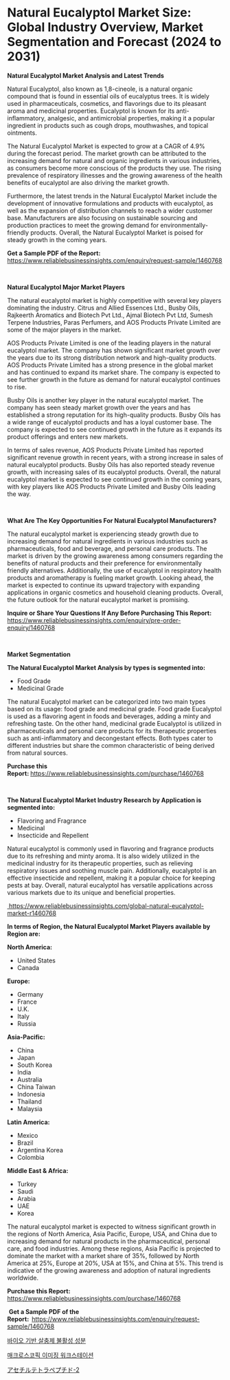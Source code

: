 <p><h1>Natural Eucalyptol Market Size: Global Industry Overview, Market Segmentation and Forecast (2024 to 2031)</h1></p><p><strong>Natural Eucalyptol Market Analysis and Latest Trends</strong></p>
<p><p>Natural Eucalyptol, also known as 1,8-cineole, is a natural organic compound that is found in essential oils of eucalyptus trees. It is widely used in pharmaceuticals, cosmetics, and flavorings due to its pleasant aroma and medicinal properties. Eucalyptol is known for its anti-inflammatory, analgesic, and antimicrobial properties, making it a popular ingredient in products such as cough drops, mouthwashes, and topical ointments.</p><p>The Natural Eucalyptol Market is expected to grow at a CAGR of 4.9% during the forecast period. The market growth can be attributed to the increasing demand for natural and organic ingredients in various industries, as consumers become more conscious of the products they use. The rising prevalence of respiratory illnesses and the growing awareness of the health benefits of eucalyptol are also driving the market growth. </p><p>Furthermore, the latest trends in the Natural Eucalyptol Market include the development of innovative formulations and products with eucalyptol, as well as the expansion of distribution channels to reach a wider customer base. Manufacturers are also focusing on sustainable sourcing and production practices to meet the growing demand for environmentally-friendly products. Overall, the Natural Eucalyptol Market is poised for steady growth in the coming years.</p></p>
<p><strong>Get a Sample PDF of the Report:&nbsp;</strong> <a href="https://www.reliablebusinessinsights.com/enquiry/request-sample/1460768">https://www.reliablebusinessinsights.com/enquiry/request-sample/1460768</a></p>
<p>&nbsp;</p>
<p><strong>Natural Eucalyptol Major Market Players</strong></p>
<p><p>The natural eucalyptol market is highly competitive with several key players dominating the industry. Citrus and Allied Essences Ltd., Busby Oils, Rajkeerth Aromatics and Biotech Pvt Ltd., Ajmal Biotech Pvt Ltd, Sumesh Terpene Industries, Paras Perfumers, and AOS Products Private Limited are some of the major players in the market.</p><p>AOS Products Private Limited is one of the leading players in the natural eucalyptol market. The company has shown significant market growth over the years due to its strong distribution network and high-quality products. AOS Products Private Limited has a strong presence in the global market and has continued to expand its market share. The company is expected to see further growth in the future as demand for natural eucalyptol continues to rise.</p><p>Busby Oils is another key player in the natural eucalyptol market. The company has seen steady market growth over the years and has established a strong reputation for its high-quality products. Busby Oils has a wide range of eucalyptol products and has a loyal customer base. The company is expected to see continued growth in the future as it expands its product offerings and enters new markets.</p><p>In terms of sales revenue, AOS Products Private Limited has reported significant revenue growth in recent years, with a strong increase in sales of natural eucalyptol products. Busby Oils has also reported steady revenue growth, with increasing sales of its eucalyptol products. Overall, the natural eucalyptol market is expected to see continued growth in the coming years, with key players like AOS Products Private Limited and Busby Oils leading the way.</p></p>
<p>&nbsp;</p>
<p><strong>What Are The Key Opportunities For Natural Eucalyptol Manufacturers?</strong></p>
<p><p>The natural eucalyptol market is experiencing steady growth due to increasing demand for natural ingredients in various industries such as pharmaceuticals, food and beverage, and personal care products. The market is driven by the growing awareness among consumers regarding the benefits of natural products and their preference for environmentally friendly alternatives. Additionally, the use of eucalyptol in respiratory health products and aromatherapy is fueling market growth. Looking ahead, the market is expected to continue its upward trajectory with expanding applications in organic cosmetics and household cleaning products. Overall, the future outlook for the natural eucalyptol market is promising.</p></p>
<p><strong>Inquire or Share Your Questions If Any Before Purchasing This Report:</strong> <a href="https://www.reliablebusinessinsights.com/enquiry/pre-order-enquiry/1460768">https://www.reliablebusinessinsights.com/enquiry/pre-order-enquiry/1460768</a></p>
<p>&nbsp;</p>
<p><strong>Market Segmentation</strong></p>
<p><strong>The Natural Eucalyptol Market Analysis by types is segmented into:</strong></p>
<p><ul><li>Food Grade</li><li>Medicinal Grade</li></ul></p>
<p><p>The natural Eucalyptol market can be categorized into two main types based on its usage: food grade and medicinal grade. Food grade Eucalyptol is used as a flavoring agent in foods and beverages, adding a minty and refreshing taste. On the other hand, medicinal grade Eucalyptol is utilized in pharmaceuticals and personal care products for its therapeutic properties such as anti-inflammatory and decongestant effects. Both types cater to different industries but share the common characteristic of being derived from natural sources.</p></p>
<p><strong>Purchase this Report:&nbsp;</strong><a href="https://www.reliablebusinessinsights.com/purchase/1460768">https://www.reliablebusinessinsights.com/purchase/1460768</a></p>
<p>&nbsp;</p>
<p><strong>The Natural Eucalyptol Market Industry Research by Application is segmented into:</strong></p>
<p><ul><li>Flavoring and Fragrance</li><li>Medicinal</li><li>Insecticide and Repellent</li></ul></p>
<p><p>Natural eucalyptol is commonly used in flavoring and fragrance products due to its refreshing and minty aroma. It is also widely utilized in the medicinal industry for its therapeutic properties, such as relieving respiratory issues and soothing muscle pain. Additionally, eucalyptol is an effective insecticide and repellent, making it a popular choice for keeping pests at bay. Overall, natural eucalyptol has versatile applications across various markets due to its unique and beneficial properties.</p></p>
<p><a href="https://www.reliablebusinessinsights.com/global-natural-eucalyptol-market-r1460768">&nbsp;https://www.reliablebusinessinsights.com/global-natural-eucalyptol-market-r1460768</a></p>
<p><strong>In terms of Region, the Natural Eucalyptol Market Players available by Region are:</strong></p>
<p>
    <p> <strong> North America: </strong>
        <ul>
            <li>United States</li>
            <li>Canada</li>
        </ul>
        </p> 
    <p> <strong> Europe: </strong>
        <ul>
            <li>Germany</li>
            <li>France</li>
            <li>U.K.</li>
            <li>Italy</li>
            <li>Russia</li>
        </ul>
        </p> 
    <p> <strong> Asia-Pacific: </strong>
        <ul>
            <li>China</li>
            <li>Japan</li>
            <li>South Korea</li>
            <li>India</li>
            <li>Australia</li>
            <li>China Taiwan</li>
            <li>Indonesia</li>
            <li>Thailand</li>
            <li>Malaysia</li>
        </ul>
        </p> 
    <p> <strong> Latin America: </strong>
        <ul>
            <li>Mexico</li>
            <li>Brazil</li>
            <li>Argentina Korea</li>
            <li>Colombia</li>
        </ul>
        </p> 
    <p> <strong> Middle East & Africa: </strong>
        <ul>
            <li>Turkey</li>
            <li>Saudi</li>
            <li>Arabia</li>
            <li>UAE</li>
            <li>Korea</li>
        </ul>
    </p>
    </p>
<p><p>The natural eucalyptol market is expected to witness significant growth in the regions of North America, Asia Pacific, Europe, USA, and China due to increasing demand for natural products in the pharmaceutical, personal care, and food industries. Among these regions, Asia Pacific is projected to dominate the market with a market share of 35%, followed by North America at 25%, Europe at 20%, USA at 15%, and China at 5%. This trend is indicative of the growing awareness and adoption of natural ingredients worldwide.</p></p>
<p><strong>Purchase this Report: </strong><a href="https://www.reliablebusinessinsights.com/purchase/1460768">https://www.reliablebusinessinsights.com/purchase/1460768</a></p>
<p>&nbsp;<strong>Get a Sample PDF of the Report:&nbsp;&nbsp;</strong><a href="https://www.reliablebusinessinsights.com/enquiry/request-sample/1460768">https://www.reliablebusinessinsights.com/enquiry/request-sample/1460768</a></p>
<p><strong></strong></p>
<p><p><a href="https://medium.com/@thadnader1941/%EC%83%9D%EB%AC%BC-%EA%B8%B0%EB%B0%98-%EC%82%B4%EC%B6%A9%EC%A0%9C-%EC%A0%91%EC%B4%89-%EC%A0%9C-%EC%8B%9C%EC%9E%A5-%EC%84%B1%EA%B3%B5%EC%A0%81%EC%9D%B8-%EB%B9%84%EC%A6%88%EB%8B%88%EC%8A%A4-%EC%A0%84%EB%9E%B5%EC%9D%84-%EC%9C%84%ED%95%9C-%EC%97%B4%EC%87%A0-2031%EB%85%84%EA%B9%8C%EC%A7%80-%EC%98%88%EC%B8%A1-5b3bddd77776">바이오 기반 살충제 불활성 성분</a></p><p><a href="https://medium.com/@lilmama456456/%EB%A7%A4%ED%81%AC%EB%A1%9C-%EC%9D%B4%EB%AF%B8%EC%A7%95-%EC%9B%8C%ED%81%AC%EC%8A%A4%ED%85%8C%EC%9D%B4%EC%85%98-%EC%8B%9C%EC%9E%A5-%EC%9C%A0%ED%98%95-%EC%9D%91%EC%9A%A9-%EB%B0%8F-%EC%A7%80%EB%A6%AC%EC%97%90-%EB%8C%80%ED%95%9C-%ED%8F%AC%EA%B4%84%EC%A0%81%EC%9D%B8-%ED%8F%89%EA%B0%80-45e6988efe4f">매크로스코픽 이미징 워크스테이션</a></p><p><a href="https://medium.com/@sebastianhodges1/%E3%82%A2%E3%82%BB%E3%83%81%E3%83%AB%E3%83%86%E3%83%88%E3%83%A9%E3%83%9A%E3%83%97%E3%83%81%E3%83%89-2%E3%81%AE%E5%B8%82%E5%A0%B4%E3%83%AC%E3%83%9D%E3%83%BC%E3%83%88%E3%81%AB%E3%81%AF-%E3%81%93%E3%81%AE%E5%B8%82%E5%A0%B4%E3%81%AE%E6%9C%80%E6%96%B0%E3%81%AE%E3%83%88%E3%83%AC%E3%83%B3%E3%83%89%E3%81%A8%E6%88%90%E9%95%B7%E6%A9%9F%E4%BC%9A%E3%81%8C%E6%98%8E%E3%82%89%E3%81%8B%E3%81%AB%E3%81%95%E3%82%8C%E3%81%A6%E3%81%84%E3%81%BE%E3%81%99-dc35db04f039">アセチルテトラペプチド-2</a></p></p>